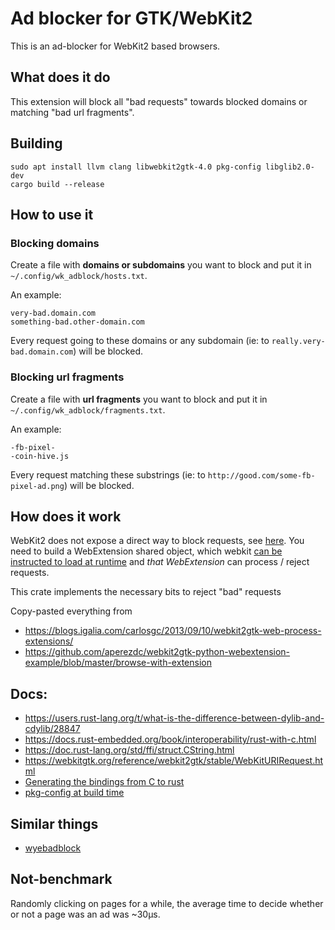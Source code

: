 # Ad blocker for GTK/WebKit2

This is an ad-blocker for WebKit2 based browsers.

## What does it do

This extension will block all "bad requests" towards blocked domains or matching "bad url fragments".

## Building

```
sudo apt install llvm clang libwebkit2gtk-4.0 pkg-config libglib2.0-dev
cargo build --release
```

## How to use it

### Blocking domains

Create a file with **domains or subdomains** you want to block and put it in `~/.config/wk_adblock/hosts.txt`.  

An example:
```
very-bad.domain.com
something-bad.other-domain.com
```

Every request going to these domains or any subdomain (ie: to `really.very-bad.domain.com`) will be blocked.

### Blocking url fragments
Create a file with **url fragments** you want to block and put it in `~/.config/wk_adblock/fragments.txt`.  

An example:
```
-fb-pixel-
-coin-hive.js
```

Every request matching these substrings (ie: to `http://good.com/some-fb-pixel-ad.png`) will be blocked.

## How does it work

WebKit2 does not expose a direct way to block requests, see
[here](https://lists.webkit.org/pipermail/webkit-gtk/2013-March/001395.html). 
You need to build a WebExtension shared object, which webkit [can be instructed to load at runtime](https://github.com/DavidVentura/webextension-adblocker/blob/master/demo.py#L21) and *that WebExtension* can process / reject requests.

This crate implements the necessary bits to reject "bad" requests

Copy-pasted everything from

* https://blogs.igalia.com/carlosgc/2013/09/10/webkit2gtk-web-process-extensions/
* https://github.com/aperezdc/webkit2gtk-python-webextension-example/blob/master/browse-with-extension


## Docs:

* https://users.rust-lang.org/t/what-is-the-difference-between-dylib-and-cdylib/28847
* https://docs.rust-embedded.org/book/interoperability/rust-with-c.html
* https://doc.rust-lang.org/std/ffi/struct.CString.html
* https://webkitgtk.org/reference/webkit2gtk/stable/WebKitURIRequest.html
* [Generating the bindings from C to rust](https://rust-lang.github.io/rust-bindgen/tutorial-1.html)
* [pkg-config at build time](https://github.com/rust-lang/pkg-config-rs)


## Similar things
* [wyebadblock](https://github.com/jun7/wyebadblock)


## Not-benchmark

Randomly clicking on pages for a while, the average time to decide whether or not a page was an ad was ~30µs.
